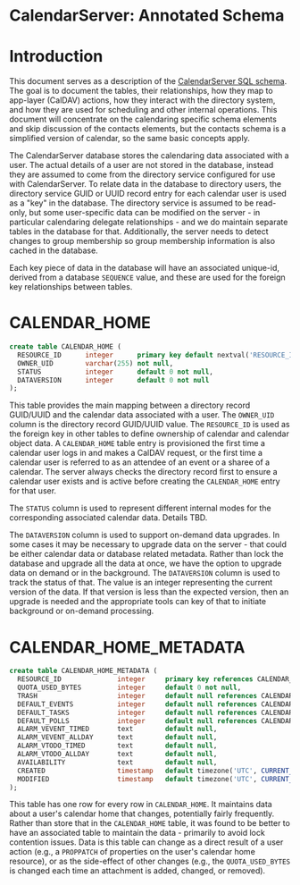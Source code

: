 CalendarServer: Annotated Schema
================================

# Introduction

This document serves as a description of the [CalendarServer SQL schema](https://github.com/apple/ccs-calendarserver/blob/master/txdav/common/datastore/sql_schema/current.sql). The goal is to document the tables, their relationships, how they map to app-layer (CalDAV) actions, how they interact with the directory system, and how they are used for scheduling and other internal operations. This document will concentrate on the calendaring specific schema elements and skip discussion of the contacts elements, but the contacts schema is a simplified version of calendar, so the same basic concepts apply.

The CalendarServer database stores the calendaring data associated with a user. The actual details of a user are not stored in the database, instead they are assumed to come from the directory service configured for use with CalendarServer. To relate data in the database to directory users, the directory service GUID or UUID record entry for each calendar user is used as a "key" in the database. The directory service is assumed to be read-only, but some user-specific data can be modified on the server - in particular calendaring delegate relationships - and we do maintain separate tables in the database for that. Additionally, the server needs to detect changes to group membership so group membership information is also cached in the database.

Each key piece of data in the database will have an associated unique-id, derived from a database `SEQUENCE` value, and these are used for the foreign key relationships between tables.
 
# CALENDAR\_HOME

```sql
create table CALENDAR_HOME (
  RESOURCE_ID      integer      primary key default nextval('RESOURCE_ID_SEQ'),
  OWNER_UID        varchar(255) not null,
  STATUS           integer      default 0 not null,
  DATAVERSION      integer      default 0 not null
);
```

This table provides the main mapping between a directory record GUID/UUID and the calendar data associated with a user. The `OWNER_UID` column is the directory record GUID/UUID value. The `RESOURCE_ID` is used as the foreign key in other tables to define ownership of calendar and calendar object data. A `CALENDAR_HOME` table entry is provisioned the first time a calendar user logs in and makes a CalDAV request, or the first time a calendar user is referred to as an attendee of an event or a sharee of a calendar. The server always checks the directory record first to ensure a calendar user exists and is active before creating the `CALENDAR_HOME` entry for that user.

The `STATUS` column is used to represent different internal modes for the corresponding associated calendar data. Details TBD.

The `DATAVERSION` column is used to support on-demand data upgrades. In some cases it may be necessary to upgrade data on the server - that could be either calendar data or database related metadata. Rather than lock the database and upgrade all the data at once, we have the option to upgrade data on demand or in the background. The `DATAVERSION` column is used to track the status of that. The value is an integer representing the current version of the data. If that version is less than the expected version, then an upgrade is needed and the appropriate tools can key of that to initiate background or on-demand processing.

# CALENDAR\_HOME\_METADATA

```sql
create table CALENDAR_HOME_METADATA (
  RESOURCE_ID              integer     primary key references CALENDAR_HOME on delete cascade,
  QUOTA_USED_BYTES         integer     default 0 not null,
  TRASH                    integer     default null references CALENDAR on delete set null,
  DEFAULT_EVENTS           integer     default null references CALENDAR on delete set null,
  DEFAULT_TASKS            integer     default null references CALENDAR on delete set null,
  DEFAULT_POLLS            integer     default null references CALENDAR on delete set null,
  ALARM_VEVENT_TIMED       text        default null,
  ALARM_VEVENT_ALLDAY      text        default null,
  ALARM_VTODO_TIMED        text        default null,
  ALARM_VTODO_ALLDAY       text        default null,
  AVAILABILITY             text        default null,
  CREATED                  timestamp   default timezone('UTC', CURRENT_TIMESTAMP),
  MODIFIED                 timestamp   default timezone('UTC', CURRENT_TIMESTAMP)
);
```

This table has one row for every row in `CALENDAR_HOME`. It maintains data about a user's calendar home that changes, potentially fairly frequently. Rather than store that in the `CALENDAR_HOME` table, it was found to be better to have an associated table to maintain the data - primarily to avoid lock contention issues. Data is this table can change as a direct result of a user action (e.g., a `PROPPATCH` of properties on the user's calendar home resource), or as the side-effect of other changes (e.g., the `QUOTA_USED_BYTES` is changed each time an attachment is added, changed, or removed).
 